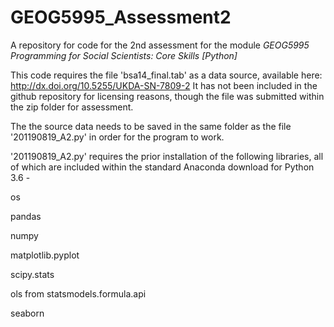 # GEOG5995_Assessment2

A repository for code for the 2nd assessment for the module *GEOG5995 Programming for Social Scientists: Core Skills [Python]*

This code requires the file 'bsa14_final.tab' as a data source, available here: http://dx.doi.org/10.5255/UKDA-SN-7809-2 
It has not been included in the github repository for licensing reasons, though the file was submitted within the zip folder for assessment. 

The the source data needs to be saved in the same folder as the file '201190819_A2.py' in order for the program to work. 

'201190819_A2.py' requires the prior installation of the following libraries, all of which are included within the standard Anaconda download for Python 3.6 -

os

pandas

numpy

matplotlib.pyplot

scipy.stats

ols from statsmodels.formula.api

seaborn


